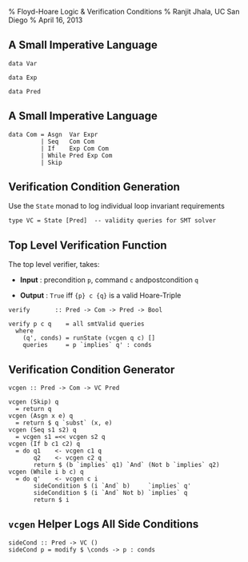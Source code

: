% Floyd-Hoare Logic & Verification Conditions
% Ranjit Jhala, UC San Diego 
% April 16, 2013

## A Small Imperative Language

~~~~~{.haskell}
data Var    

data Exp   

data Pred  
~~~~~

## A Small Imperative Language

~~~~~{.haskell}
data Com = Asgn  Var Expr
         | Seq   Com Com
         | If    Exp Com Com
         | While Pred Exp Com
         | Skip
~~~~~

## Verification Condition Generation

Use the `State` monad to log individual loop invariant requirements

~~~~~{.haskell}
type VC = State [Pred]  -- validity queries for SMT solver
~~~~~

## Top Level Verification Function

The top level verifier, takes: 

- **Input**  : precondition `p`, command `c` andpostcondition `q`

- **Output** : `True` iff `{p} c {q}` is a valid Hoare-Triple

~~~~~{.haskell}
verify       :: Pred -> Com -> Pred -> Bool

verify p c q    = all smtValid queries
  where 
    (q', conds) = runState (vcgen q c) []  
    queries     = p `implies` q' : conds 
~~~~~

## Verification Condition Generator

~~~~~{.haskell}
vcgen :: Pred -> Com -> VC Pred

vcgen (Skip) q  
  = return q
vcgen (Asgn x e) q  
  = return $ q `subst` (x, e)
vcgen (Seq s1 s2) q
  = vcgen s1 =<< vcgen s2 q
vcgen (If b c1 c2) q
  = do q1    <- vcgen c1 q
       q2    <- vcgen c2 q
       return $ (b `implies` q1) `And` (Not b `implies` q2)
vcgen (While i b c) q 
  = do q'    <- vcgen c i 
       sideCondition $ (i `And` b)     `implies` q' 
       sideCondition $ (i `And` Not b) `implies` q  
       return $ i                            
~~~~~

## `vcgen` Helper Logs All Side Conditions

~~~~~{.haskell}
sideCond :: Pred -> VC ()
sideCond p = modify $ \conds -> p : conds 
~~~~~


